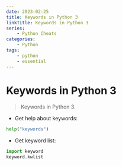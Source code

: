 ```yaml
---
date: 2023-02-25
title: Keywords in Python 3
linkTitle: Keywords in Python 3
series: 
    - Python Cheats
categories:
    - Python
tags:
    - python
    - essential
---
```


# Keywords in Python 3 #

> Keywords in Python 3.

<!--more-->

- Get help about keywords:

```python
help("keywords")
```

- Get keyword list:

```python
import keyword
keyword.kwlist
```